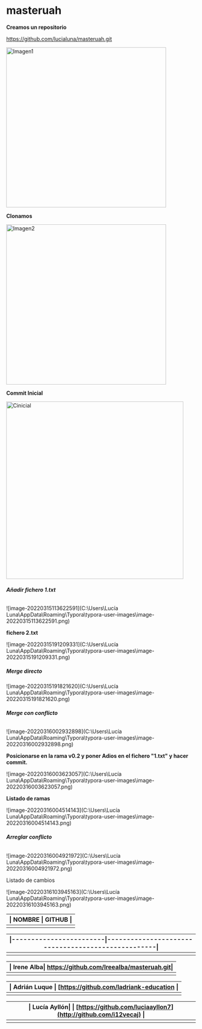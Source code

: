 # masteruah

**Creamos un repositorio**

https://github.com/lucialuna/masteruah.git

<img width="425" alt="Imagen1" src="https://user-images.githubusercontent.com/100085938/158353075-3ed077d5-1344-41d2-91a1-d272b234f92b.png">

**Clonamos**

<img width="425" alt="Imagen2" src="https://user-images.githubusercontent.com/100085938/158353379-62b1b0b6-1252-46ca-bcd7-12a982d36f39.png">


**Commit Inicial**

<img width="471" alt="Cinicial" src="https://user-images.githubusercontent.com/100085938/158353939-ab2d579c-116c-4e15-acef-3abeda040b30.png">



###### **Añadir fichero 1.txt**

![image-20220315113622591](C:\Users\Lucía Luna\AppData\Roaming\Typora\typora-user-images\image-20220315113622591.png)



**fichero 2.txt**

![image-20220315191209331](C:\Users\Lucía Luna\AppData\Roaming\Typora\typora-user-images\image-20220315191209331.png)



##### **Merge directo**

![image-20220315191821620](C:\Users\Lucía Luna\AppData\Roaming\Typora\typora-user-images\image-20220315191821620.png)



###### **Merge con conflicto**

![image-20220316002932898](C:\Users\Lucía Luna\AppData\Roaming\Typora\typora-user-images\image-20220316002932898.png)



**Posicionarse en la rama v0.2 y poner Adios en el fichero "1.txt" y hacer commit.**

![image-20220316003623057](C:\Users\Lucía Luna\AppData\Roaming\Typora\typora-user-images\image-20220316003623057.png)



**Listado de ramas**

![image-20220316004514143](C:\Users\Lucía Luna\AppData\Roaming\Typora\typora-user-images\image-20220316004514143.png)



###### **Arreglar conflicto**

![image-20220316004921972](C:\Users\Lucía Luna\AppData\Roaming\Typora\typora-user-images\image-20220316004921972.png)



Listado de cambios 

![image-20220316103945163](C:\Users\Lucía Luna\AppData\Roaming\Typora\typora-user-images\image-20220316103945163.png)



| \|        NOMBRE          \|                     GITHUB                        \| |
| ------------------------------------------------------------ |
|                                                              |

| \|------------------------\|---------------------------------------------------\| |
| ------------------------------------------------------------ |
|                                                              |

| \| Irene Alba\| https://github.com/Ireealba/masteruah.git\| |
| ----------------------------------------------------------- |
|                                                             |

| \| Adrián Luque \| [https://github.com/ladriank-education \| |
| ------------------------------------------------------------ |
|                                                              |

| \|  Lucía Ayllón\| \| [https://github.com/luciaayllon7](http://github.com/i12vecaj) \| |
| ------------------------------------------------------------ |
|                                                              |





